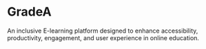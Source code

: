 # GradeA
An inclusive E-learning platform designed to enhance accessibility, productivity, engagement, and user experience in online education.
